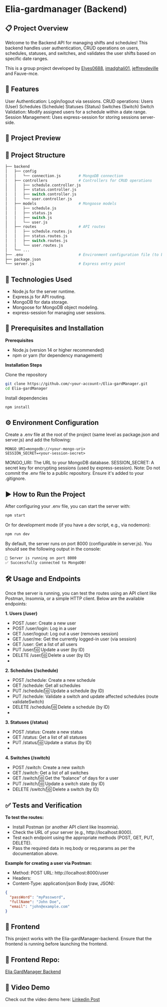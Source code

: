 # Elia-gardmanager (Backend) 

## 📋 Project Overview
Welcome to the Backend API for managing shifts and schedules!
This backend handles user authentication, CRUD operations on users, schedules, statuses, and switches, and validates the user shifts based on specific date ranges.

This is a group project developed by [Elyes0688](https://github.com/Elyes0688), [imadghali01](https://github.com/imadghali01), [jeffreydeville](https://github.com/jeffreydeville) and Fauve-mce.

## 📱 Features
User Authentication: Login/logout via sessions.
CRUD operations:
Users (User)
Schedules (Schedule)
Statuses (Status)
Switches (Switch)
Switch Validation: Modify assigned users for a schedule within a date range.
Session Management: Uses express-session for storing sessions server-side.

## 📸 Project Preview

## 📂 Project Structure
```php
├── backend
│   ├── config
│   │   └── connection.js        # MongoDB connection
│   ├── controllers              # Controllers for CRUD operations
│   │   ├── schedule.controller.js
│   │   ├── status.controller.js
│   │   ├── switch.controller.js
│   │   └── user.controller.js
│   ├── models                   # Mongoose models
│   │   ├── schedule.js
│   │   ├── status.js
│   │   ├── switch.js
│   │   └── user.js
│   ├── routes                   # API routes
│   │   ├── schedule.routes.js
│   │   ├── status.routes.js
│   │   ├── switch.routes.js
│   │   └── user.routes.js
│   └── ...
├── .env                         # Environment configuration file (to be created)
├── package.json
└── server.js                    # Express entry point
```

## 🚀 Technologies Used
- Node.js for the server runtime.
- Express.js for API routing.
- MongoDB for data storage.
- Mongoose for MongoDB object modeling.
- express-session for managing user sessions.

## 🔧 Prerequisites and Installation

**Prerequisites**
- Node.js (version 14 or higher recommended)
- npm or yarn (for dependency management)

**Installation Steps**

Clone the repository
```bash
git clone https://github.com/<your-account>/Elia-gardManager.git
cd Elia-gardManager
```
Install dependencies
```bash
npm install
```

## ⚙️ Environment Configuration
Create a .env file at the root of the project (same level as package.json and server.js) and add the following:

```env
MONGO_URI=mongodb://<your-mongo-uri>
SESSION_SECRET=<your-session-secret>
```
MONGO_URI: The URL to your MongoDB database.
SESSION_SECRET: A secret key for encrypting sessions (used by express-session).
Note: Do not commit the .env file to a public repository. Ensure it's added to your .gitignore.

## ▶️ How to Run the Project

After configuring your .env file, you can start the server with:

```bash
npm start
```
Or for development mode (if you have a dev script, e.g., via nodemon):

```bash
npm run dev
```
By default, the server runs on port 8000 (configurable in server.js).
You should see the following output in the console:

```bash
🐍 Server is running on port 8000
✅ Successfully connected to MongoDB!
```

## 🛠️ Usage and Endpoints
Once the server is running, you can test the routes using an API client like Postman, Insomnia, or a simple HTTP client. Below are the available endpoints:

**1. Users (/user)**

- POST /user: Create a new user
- POST /user/login: Log in a user
- GET /user/logout: Log out a user (removes session)
- GET /user/me: Get the currently logged-in user (via session)
- GET /user: Get a list of all users
- PUT /user/:id: Update a user (by ID)
- DELETE /user/:id: Delete a user (by ID)
- 
**2. Schedules (/schedule)**
  
- POST /schedule: Create a new schedule
- GET /schedule: Get all schedules
- PUT /schedule/:id: Update a schedule (by ID)
- PUT /schedule: Validate a switch and update affected schedules (route validateSwitch)
- DELETE /schedule/:id: Delete a schedule (by ID)
- 
**3. Statuses (/status)**
  
- POST /status: Create a new status
- GET /status: Get a list of all statuses
- PUT /status/:id: Update a status (by ID)
- 
**4. Switches (/switch)**
  
- POST /switch: Create a new switch
- GET /switch: Get a list of all switches
- GET /switch/:id: Get the “balance” of days for a user
- PUT /switch/:id: Update a switch state (by ID)
- DELETE /switch/:id: Delete a switch (by ID)
  
## ✅ Tests and Verification

**To test the routes:**

- Install Postman (or another API client like Insomnia).
- Check the URL of your server (e.g., http://localhost:8000).
- Test each endpoint using the appropriate methods (POST, GET, PUT, DELETE).
- Pass the required data in req.body or req.params as per the documentation above.
  
**Example for creating a user via Postman:**

- Method: POST
URL: http://localhost:8000/user
- Headers:
- Content-Type: application/json
Body (raw, JSON):

```json
{
  "passWord": "myPassword",
  "fullName": "John Doe",
  "email": "john@example.com"
}
```

## 🔗 Frontend
This project works with the Elia-gardManager-backend.
Ensure that the frontend is running before launching the frontend.

## 🔗 Frontend Repo: 
[Elia GardManager Backend](https://github.com/Fauve-mce/elia-gardmanager-frontend)

## 🎥 Video Demo
Check out the video demo here: 
[Linkedin Post](https://www.linkedin.com/feed/update/urn:li:activity:7301037570862338049/)
